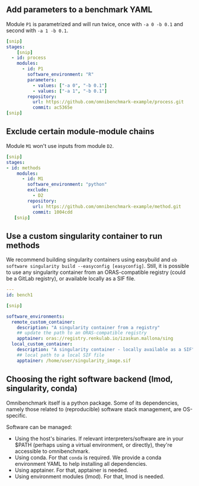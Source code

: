 ## Add parameters to a benchmark YAML

Module `P1` is parametrized and will run twice, once with `-a 0 -b 0.1` and second with `-a 1 -b 0.1`.


```yaml
[snip]
stages:
    [snip]
  - id: process
    modules:
      - id: P1
        software_environment: "R"
        parameters:
          - values: ["-a 0", "-b 0.1"]
          - values: ["-a 1", "-b 0.1"]
        repository:
          url: https://github.com/omnibenchmark-example/process.git
          commit: ac5365e
[snip]

```

## Exclude certain module-module chains

Module `M1` won't use inputs from module `D2`.

```yaml
[snip]
stages:
- id: methods
    modules:
      - id: M1
        software_environment: "python"
        exclude: 
          - D2
        repository:
          url: https://github.com/omnibenchmark-example/method.git
          commit: 1004cdd
   [snip]
```

## Use a custom singularity container to run methods

We recommend building singularity containers using easybuild and `ob software singularity build --easyconfig [easyconfig]`. Still, it is possible to use any singularity container from an ORAS-compatible registry (could be a GitLab registry), or available locally as a SIF file.

```yaml
---
id: bench1

[snip]

software_environments:                                 
  remote_custom_container:
    description: "A singularity container from a registry"
    ## update the path to an ORAS-compatible registry
    apptainer: oras://registry.renkulab.io/izaskun.mallona/sing
  local_custom_container:
    description: "A singularity container - locally available as a SIF"
    ## local path to a local SIF file
    apptainer: /home/user/singularity_image.sif
```

## Choosing the right software backend (lmod, singularity, conda)

Omnibenchmark itself is a python package. Some of its dependencies, namely those related to (reproducible) software stack management, are OS-specific.

Software can be managed:

- Using the host's binaries. If relevant interpreters/software are in your $PATH (perhaps using a virtual environment, or directly), they're accessible to omnibenchmark.
- Using conda. For that `conda` is required. We provide a conda environment YAML to help installing all dependencies. 
- Using apptainer. For that, apptainer is needed.
- Using environment modules (lmod). For that, lmod is needed.
